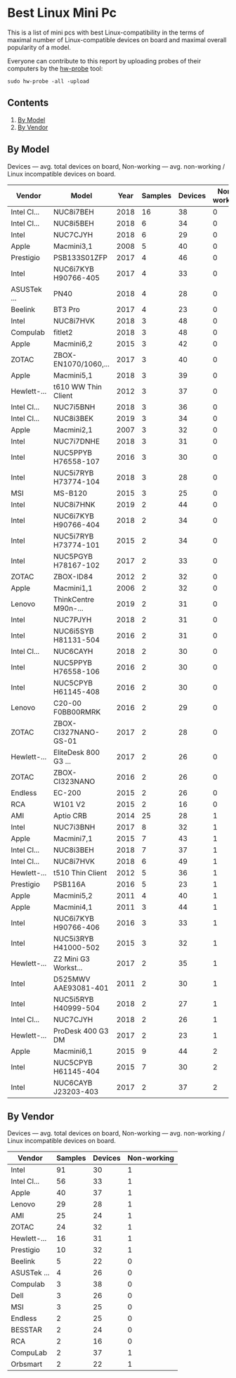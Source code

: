 Best Linux Mini Pc
==================

This is a list of mini pcs with best Linux-compatibility in the terms of
maximal number of Linux-compatible devices on board and maximal overall
popularity of a model.

Everyone can contribute to this report by uploading probes of their computers
by the [hw-probe](https://github.com/linuxhw/hw-probe) tool:

    sudo hw-probe -all -upload

Contents
--------

1. [ By Model ](#by-model)
2. [ By Vendor ](#by-vendor)

By Model
--------

Devices     — avg. total devices on board,
Non-working — avg. non-working / Linux incompatible devices on board.

| Vendor      | Model                | Year | Samples | Devices | Non-working |
|-------------|----------------------|------|---------|---------|-------------|
| Intel Cl... | NUC8i7BEH            | 2018 | 16      | 38      | 0           |
| Intel Cl... | NUC8i5BEH            | 2018 | 6       | 34      | 0           |
| Intel       | NUC7CJYH             | 2018 | 6       | 29      | 0           |
| Apple       | Macmini3,1           | 2008 | 5       | 40      | 0           |
| Prestigio   | PSB133S01ZFP         | 2017 | 4       | 46      | 0           |
| Intel       | NUC6i7KYB H90766-405 | 2017 | 4       | 33      | 0           |
| ASUSTek ... | PN40                 | 2018 | 4       | 28      | 0           |
| Beelink     | BT3 Pro              | 2017 | 4       | 23      | 0           |
| Intel       | NUC8i7HVK            | 2018 | 3       | 48      | 0           |
| Compulab    | fitlet2              | 2018 | 3       | 48      | 0           |
| Apple       | Macmini6,2           | 2015 | 3       | 42      | 0           |
| ZOTAC       | ZBOX-EN1070/1060,... | 2017 | 3       | 40      | 0           |
| Apple       | Macmini5,1           | 2018 | 3       | 39      | 0           |
| Hewlett-... | t610 WW Thin Client  | 2012 | 3       | 37      | 0           |
| Intel Cl... | NUC7i5BNH            | 2018 | 3       | 36      | 0           |
| Intel Cl... | NUC8i3BEK            | 2019 | 3       | 34      | 0           |
| Apple       | Macmini2,1           | 2007 | 3       | 32      | 0           |
| Intel       | NUC7i7DNHE           | 2018 | 3       | 31      | 0           |
| Intel       | NUC5PPYB H76558-107  | 2016 | 3       | 30      | 0           |
| Intel       | NUC5i7RYB H73774-104 | 2018 | 3       | 28      | 0           |
| MSI         | MS-B120              | 2015 | 3       | 25      | 0           |
| Intel       | NUC8i7HNK            | 2019 | 2       | 44      | 0           |
| Intel       | NUC6i7KYB H90766-404 | 2018 | 2       | 34      | 0           |
| Intel       | NUC5i7RYB H73774-101 | 2015 | 2       | 34      | 0           |
| Intel       | NUC5PGYB H78167-102  | 2017 | 2       | 33      | 0           |
| ZOTAC       | ZBOX-ID84            | 2012 | 2       | 32      | 0           |
| Apple       | Macmini1,1           | 2006 | 2       | 32      | 0           |
| Lenovo      | ThinkCentre M90n-... | 2019 | 2       | 31      | 0           |
| Intel       | NUC7PJYH             | 2018 | 2       | 31      | 0           |
| Intel       | NUC6i5SYB H81131-504 | 2016 | 2       | 31      | 0           |
| Intel Cl... | NUC6CAYH             | 2018 | 2       | 30      | 0           |
| Intel       | NUC5PPYB H76558-106  | 2016 | 2       | 30      | 0           |
| Intel       | NUC5CPYB H61145-408  | 2016 | 2       | 30      | 0           |
| Lenovo      | C20-00 F0BB00RMRK    | 2016 | 2       | 29      | 0           |
| ZOTAC       | ZBOX-CI327NANO-GS-01 | 2017 | 2       | 28      | 0           |
| Hewlett-... | EliteDesk 800 G3 ... | 2017 | 2       | 26      | 0           |
| ZOTAC       | ZBOX-CI323NANO       | 2016 | 2       | 26      | 0           |
| Endless     | EC-200               | 2015 | 2       | 26      | 0           |
| RCA         | W101 V2              | 2015 | 2       | 16      | 0           |
| AMI         | Aptio CRB            | 2014 | 25      | 28      | 1           |
| Intel       | NUC7i3BNH            | 2017 | 8       | 32      | 1           |
| Apple       | Macmini7,1           | 2015 | 7       | 43      | 1           |
| Intel Cl... | NUC8i3BEH            | 2018 | 7       | 37      | 1           |
| Intel Cl... | NUC8i7HVK            | 2018 | 6       | 49      | 1           |
| Hewlett-... | t510 Thin Client     | 2012 | 5       | 36      | 1           |
| Prestigio   | PSB116A              | 2016 | 5       | 23      | 1           |
| Apple       | Macmini5,2           | 2011 | 4       | 40      | 1           |
| Apple       | Macmini4,1           | 2011 | 3       | 44      | 1           |
| Intel       | NUC6i7KYB H90766-406 | 2016 | 3       | 33      | 1           |
| Intel       | NUC5i3RYB H41000-502 | 2015 | 3       | 32      | 1           |
| Hewlett-... | Z2 Mini G3 Workst... | 2017 | 2       | 35      | 1           |
| Intel       | D525MWV AAE93081-401 | 2011 | 2       | 30      | 1           |
| Intel       | NUC5i5RYB H40999-504 | 2018 | 2       | 27      | 1           |
| Intel Cl... | NUC7CJYH             | 2018 | 2       | 26      | 1           |
| Hewlett-... | ProDesk 400 G3 DM    | 2017 | 2       | 23      | 1           |
| Apple       | Macmini6,1           | 2015 | 9       | 44      | 2           |
| Intel       | NUC5CPYB H61145-404  | 2015 | 7       | 30      | 2           |
| Intel       | NUC6CAYB J23203-403  | 2017 | 2       | 37      | 2           |

By Vendor
---------

Devices     — avg. total devices on board,
Non-working — avg. non-working / Linux incompatible devices on board.

| Vendor      | Samples | Devices | Non-working |
|-------------|---------|---------|-------------|
| Intel       | 91      | 30      | 1           |
| Intel Cl... | 56      | 33      | 1           |
| Apple       | 40      | 37      | 1           |
| Lenovo      | 29      | 28      | 1           |
| AMI         | 25      | 24      | 1           |
| ZOTAC       | 24      | 32      | 1           |
| Hewlett-... | 16      | 31      | 1           |
| Prestigio   | 10      | 32      | 1           |
| Beelink     | 5       | 22      | 0           |
| ASUSTek ... | 4       | 26      | 0           |
| Compulab    | 3       | 38      | 0           |
| Dell        | 3       | 26      | 0           |
| MSI         | 3       | 25      | 0           |
| Endless     | 2       | 25      | 0           |
| BESSTAR     | 2       | 24      | 0           |
| RCA         | 2       | 16      | 0           |
| CompuLab    | 2       | 37      | 1           |
| Orbsmart    | 2       | 22      | 1           |
